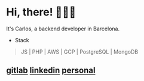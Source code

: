 # Hi, there! 👨🏽‍💻

It's Carlos, a backend developer in Barcelona.

* Stack
> JS | PHP | AWS | GCP | PostgreSQL | MongoDB







## [gitlab](www.gitlab.com/clopez12) [linkedin](https://www.linkedin.com/in/celopez12) [personal](https://clopez7.github.io)
